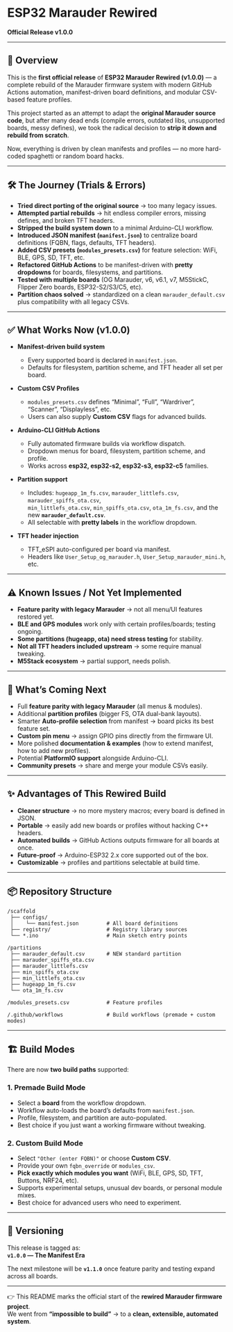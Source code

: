 # ESP32 Marauder Rewired  
**Official Release v1.0.0**  

---

## 🚀 Overview  
This is the **first official release** of **ESP32 Marauder Rewired (v1.0.0)** — a complete rebuild of the Marauder firmware system with modern GitHub Actions automation, manifest-driven board definitions, and modular CSV-based feature profiles.  

This project started as an attempt to adapt the **original Marauder source code**, but after many dead ends (compile errors, outdated libs, unsupported boards, messy defines), we took the radical decision to **strip it down and rebuild from scratch**.  

Now, everything is driven by clean manifests and profiles — no more hard-coded spaghetti or random board hacks.  

---

## 🛠️ The Journey (Trials & Errors)  

- **Tried direct porting of the original source** → too many legacy issues.  
- **Attempted partial rebuilds** → hit endless compiler errors, missing defines, and broken TFT headers.  
- **Stripped the build system down** to a minimal Arduino-CLI workflow.  
- **Introduced JSON manifest (`manifest.json`)** to centralize board definitions (FQBN, flags, defaults, TFT headers).  
- **Added CSV presets (`modules_presets.csv`)** for feature selection: WiFi, BLE, GPS, SD, TFT, etc.  
- **Refactored GitHub Actions** to be manifest-driven with **pretty dropdowns** for boards, filesystems, and partitions.  
- **Tested with multiple boards** (OG Marauder, v6, v6.1, v7, M5StickC, Flipper Zero boards, ESP32-S2/S3/C5, etc).  
- **Partition chaos solved** → standardized on a clean `marauder_default.csv` plus compatibility with all legacy CSVs.  

---

## ✅ What Works Now (v1.0.0)  

- **Manifest-driven build system**  
  - Every supported board is declared in `manifest.json`.  
  - Defaults for filesystem, partition scheme, and TFT header all set per board.  

- **Custom CSV Profiles**  
  - `modules_presets.csv` defines “Minimal”, “Full”, “Wardriver”, “Scanner”, “Displayless”, etc.  
  - Users can also supply **Custom CSV** flags for advanced builds.  

- **Arduino-CLI GitHub Actions**  
  - Fully automated firmware builds via workflow dispatch.  
  - Dropdown menus for board, filesystem, partition scheme, and profile.  
  - Works across **esp32, esp32-s2, esp32-s3, esp32-c5** families.  

- **Partition support**  
  - Includes: `hugeapp_1m_fs.csv`, `marauder_littlefs.csv`, `marauder_spiffs_ota.csv`,  
    `min_littlefs_ota.csv`, `min_spiffs_ota.csv`, `ota_1m_fs.csv`, and the new **`marauder_default.csv`**.  
  - All selectable with **pretty labels** in the workflow dropdown.  

- **TFT header injection**  
  - TFT_eSPI auto-configured per board via manifest.  
  - Headers like `User_Setup_og_marauder.h`, `User_Setup_marauder_mini.h`, etc.  

---

## ⚠️ Known Issues / Not Yet Implemented  

- **Feature parity with legacy Marauder** → not all menu/UI features restored yet.  
- **BLE and GPS modules** work only with certain profiles/boards; testing ongoing.  
- **Some partitions (hugeapp, ota) need stress testing** for stability.  
- **Not all TFT headers included upstream** → some require manual tweaking.  
- **M5Stack ecosystem** → partial support, needs polish.  

---

## 🔮 What’s Coming Next  

- Full **feature parity with legacy Marauder** (all menus & modules).  
- Additional **partition profiles** (bigger FS, OTA dual-bank layouts).  
- Smarter **Auto-profile selection** from manifest → board picks its best feature set.  
- **Custom pin menu** → assign GPIO pins directly from the firmware UI.  
- More polished **documentation & examples** (how to extend manifest, how to add new profiles).  
- Potential **PlatformIO support** alongside Arduino-CLI.  
- **Community presets** → share and merge your module CSVs easily.  

---

## ✨ Advantages of This Rewired Build  

- **Cleaner structure** → no more mystery macros; every board is defined in JSON.  
- **Portable** → easily add new boards or profiles without hacking C++ headers.  
- **Automated builds** → GitHub Actions outputs firmware for all boards at once.  
- **Future-proof** → Arduino-ESP32 2.x core supported out of the box.  
- **Customizable** → profiles and partitions selectable at build time.  

---

## 📦 Repository Structure  

```
/scaffold
 ├── configs/
 │    └── manifest.json         # All board definitions
 ├── registry/                  # Registry library sources
 └── *.ino                      # Main sketch entry points

/partitions
 ├── marauder_default.csv       # NEW standard partition
 ├── marauder_spiffs_ota.csv
 ├── marauder_littlefs.csv
 ├── min_spiffs_ota.csv
 ├── min_littlefs_ota.csv
 ├── hugeapp_1m_fs.csv
 └── ota_1m_fs.csv

/modules_presets.csv            # Feature profiles

/.github/workflows              # Build workflows (premade + custom modes)
```

---

## 🏗️ Build Modes  

There are now **two build paths** supported:  

### 1. Premade Build Mode  
- Select a **board** from the workflow dropdown.  
- Workflow auto-loads the board’s defaults from `manifest.json`.  
- Profile, filesystem, and partition are auto-populated.  
- Best choice if you just want a working firmware without tweaking.  

### 2. Custom Build Mode  
- Select `"Other (enter FQBN)"` or choose **Custom CSV**.  
- Provide your own `fqbn_override` or `modules_csv`.  
- **Pick exactly which modules you want** (WiFi, BLE, GPS, SD, TFT, Buttons, NRF24, etc).  
- Supports experimental setups, unusual dev boards, or personal module mixes.  
- Best choice for advanced users who need to experiment.  

---

## 📌 Versioning  

This release is tagged as:  
**`v1.0.0` — The Manifest Era**  

The next milestone will be **`v1.1.0`** once feature parity and testing expand across all boards.  

---

👉 This README marks the official start of the **rewired Marauder firmware project**.  
We went from **“impossible to build”** → to a **clean, extensible, automated system**.  
